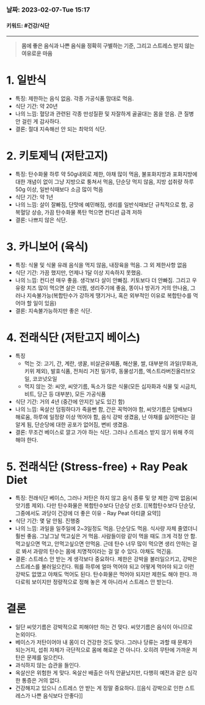 ### 날짜:   2023-02-07-Tue 15:17
#### 키워드: #건강/식단 
-----
>**몸에 좋은 음식과 나쁜 음식을 정확히 구별하는 기준, 그리고 스트레스 받지 않는 여유로운 마음**

# 1. 일반식
- 특징: 제한하는 음식 없음. 각종 가공식품 맘대로 먹음.
- 식단 기간: 약 20년
- 나의 느낌: 혈당과 관련된 각종 만성질환 및 자잘하게 골골대는 몸을 얻음. 큰 질병 안 걸린 게 감사하다.
- 결론: 절대 지속해선 안 되는 최악의 식단.

# 2. 키토제닉 (저탄고지)
- 특징: 탄수화물 하루 약 50g내외로 제한, 야채 많이 먹음, 불포화지방과 포화지방에 대한 개념이 없이 그냥 지방으로 퉁쳐서 먹음, 단순당 먹지 않음, 지방 섭취량 하루 50g 이상, 일반식때보다 소금 많이 먹음
- 식단 기간: 약 1년
- 나의 느낌: 살이 잘빠짐, 단맛에 예민해짐, 생리를 일반식때보단 규칙적으로 함, 공복혈당 상승, 가끔 탄수화물 폭탄 먹으면 컨디션 급격 저하
- 결론: 나쁘지 않은 식단.

# 3. 카니보어 (육식)
- 특징: 식물 및 식물 유래 음식을 먹지 않음, 내장육을 먹음. 그 외 제한사항 없음
- 식단 기간: 가끔 했지만, 언제나 1달 이상 지속하지 못했음. 
- 나의 느낌: 컨디션 매우 좋음. 생각보다 살이 안빠짐. 키토보다 더 안빠짐. 그리고 우유랑 치즈 많이 먹으면 살은 더찜, 생리주기에 좋음, 똥이나 방귀가 거의 안나옴, 그러나 지속불가능(복합탄수가 강하게 땡기거나, 혹은 외부적인 이유로 복합탄수를 먹어야 할 일이 있음)
- 결론: 지속불가능하지만 좋은 식단.

# 4. 전래식단 (저탄고지 베이스)
- 특징
	- 먹는 것: 고기, 간, 계란, 생꿀, 비살균유제품, 해산물, 쌀, 대부분의 과일(무화과, 키위 제외), 발효식품, 전처리 거친 밀가루, 동물성기름, 엑스트라버진올리브오일, 코코넛오일
	- 먹지 않는 것: 씨앗, 씨앗기름, 독소가 많은 식물(모든 십자화과 식물 및 시금치, 비트, 당근 등 대부분), 모든 가공식품
- 식단 기간: 거의 4년 (중간에 안지킨 날도 있긴 함)
- 나의 느낌: 옥살산 덤핑하다가 죽을뻔 함, 간은 꼭먹어야 함, 씨앗기름은 담배보다 해로움, 하루에 일정량 이상 먹어야 함, 음식 강박 생겼음, 난 야채를 싫어한다는 걸 알게 됨, 단순당에 대한 공포가 없어짐, 변비 생겼음.
- 결론: 무조건 베이스로 깔고 가야 하는 식단. 그러나 스트레스 받지 않기 위해 주의해야 한다.

# 5. 전래식단 (Stress-free) + Ray Peak Diet
- 특징: 전래식단 베이스, 그러나 저탄은 하지 않고 음식 종류 및 양 제한 강박 없음(씨앗기름 제외). 다만 탄수화물은 복합탄수보다 단순당 선호. [[복합탄수보다 단순당, 그중에서도 과당이 건강에 더 좋은 이유 - Ray Peat 아티클 요약]]
- 식단 기간: 몇 달 안됨. 진행중
- 나의 느낌: 과일을 일주일에 2~3일정도 먹음. 단순당도 먹음. 식사량 자체 줄였더니 훨씬 좋음. 그날그날 먹고싶은 거 먹음. 사람들이랑 같이 먹을 때도 크게 걱정 안 함. 먹고싶으면 먹고, 안먹고싶으면 안먹음. 근데 탄수 너무 많이 먹으면 생리 안하는 걸로 봐서 과량의 탄수는 몸에 치명적이라는 걸 알 수 있다. 야채도 먹긴음. 
- 결론: 스트레스 안 받는 게 생각보다 중요하다. 제한은 강박을 불러일으키고, 강박은 스트레스를 불러일으킨다. 뭐를 하루에 얼마 먹어야 되고 어떻게 먹어야 되고 이런 강박도 없앴고 야채도 먹어도 된다. 탄수화물은 먹어야 되지만 제한도 해야 한다. 까다로워 보이지만 정량적으로 정해 놓은 게 아니라서 스트레스 안 받는다.

# 결론
- 일단 씨앗기름은 강박적으로 피해야만 하는 건 맞다. 씨앗기름은 음식이 아니므로 논외이다.
- 베이스가 저탄이어야 내 몸이 더 건강한 것도 맞다. 그러나 당류는 과할 때 문제가 되는거지, 섭취 자체가 극단적으로 몸에 해로운 건 아니다. 오히려 무탄에 가까운 저탄은 문제를 일으킨다.
- 과식하지 않는 습관을 들인다.
- 옥살산은 위험한 게 맞다. 옥살산 배출은 아직 안끝났지만, 다행히 예전과 같은 심각한 통증은 거의 없다. 
- 건강해지고 있으니 스트레스 안 받는 게 정말 중요하다. [[음식 강박으로 인한 스트레스가 나쁜 음식보다 안좋다]]